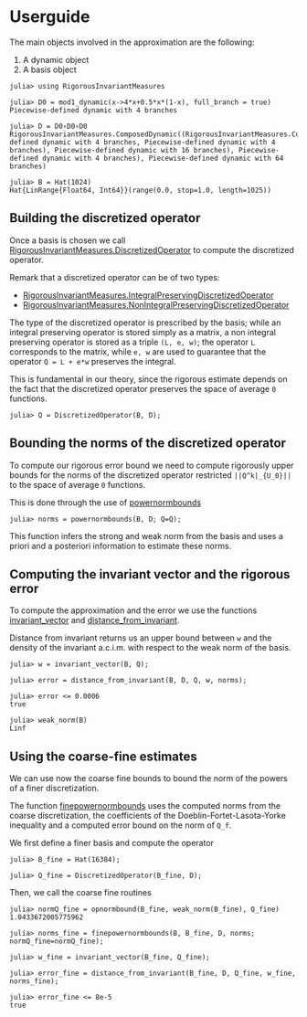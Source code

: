 # Userguide

The main objects involved in the approximation are the following:
1. A dynamic object
2. A basis object 

```jldoctest userguide
julia> using RigorousInvariantMeasures

julia> D0 = mod1_dynamic(x->4*x+0.5*x*(1-x), full_branch = true)
Piecewise-defined dynamic with 4 branches

julia> D = D0∘D0∘D0
RigorousInvariantMeasures.ComposedDynamic((RigorousInvariantMeasures.ComposedDynamic((Piecewise-defined dynamic with 4 branches, Piecewise-defined dynamic with 4 branches), Piecewise-defined dynamic with 16 branches), Piecewise-defined dynamic with 4 branches), Piecewise-defined dynamic with 64 branches)

julia> B = Hat(1024)
Hat{LinRange{Float64, Int64}}(range(0.0, stop=1.0, length=1025))
```

## Building the discretized operator
Once a basis is chosen we call [RigorousInvariantMeasures.DiscretizedOperator](@ref)
to compute the discretized operator.

Remark that a discretized operator can be of two types:
- [RigorousInvariantMeasures.IntegralPreservingDiscretizedOperator](@ref)
- [RigorousInvariantMeasures.NonIntegralPreservingDiscretizedOperator](@ref)

The type of the discretized operator is prescribed by the basis;
while an integral preserving operator is stored simply as a matrix,
a non integral preserving operator is stored as a triple
``(L, e, w)``; the operator ``L`` corresponds to the matrix,
while ``e, w`` are used to guarantee that the operator ``Q = L + e*w``
preserves the integral.

This is fundamental in our theory, since the rigorous estimate depends on the fact that the 
discretized operator preserves the space of average ``0`` functions.

```jldoctest userguide
julia> Q = DiscretizedOperator(B, D);
```


## Bounding the norms of the discretized operator

To compute our rigorous error bound we need to compute rigorously
upper bounds for the norms of the discretized operator restricted 
``||Q^k|_{U_0}||`` to the space of average ``0`` functions.

This is done through the use of [powernormbounds](@ref)

```jldoctest userguide; filter = r".*"s
julia> norms = powernormbounds(B, D; Q=Q);
```

This function infers the strong and weak norm from the basis and uses a priori 
and a posteriori information to estimate these norms.

## Computing the invariant vector and the rigorous error
To compute the approximation and the error we use the functions 
[invariant_vector](@ref) and [distance_from_invariant](@ref).

Distance from invariant returns us an upper bound between 
``w`` and the density of the invariant a.c.i.m. with respect to the 
weak norm of the basis.

```jldoctest userguide
julia> w = invariant_vector(B, Q);

julia> error = distance_from_invariant(B, D, Q, w, norms);

julia> error <= 0.0006
true

julia> weak_norm(B)
Linf
```

## Using the coarse-fine estimates
We can use now the coarse fine bounds to bound the norm of the powers
of a finer discretization.

The function [finepowernormbounds](@ref) uses the computed norms 
from the coarse discretization, the coefficients of the Doeblin-Fortet-Lasota-Yorke
inequality and a computed error bound on the norm of ``Q_f``. 

We first define a finer basis and compute the operator
```jldoctest userguide; filter = r".*"s 
julia> B_fine = Hat(16384);

julia> Q_fine = DiscretizedOperator(B_fine, D);
```

Then, we call the coarse fine routines
```jldoctest userguide
julia> normQ_fine = opnormbound(B_fine, weak_norm(B_fine), Q_fine)
1.0433672005775962

julia> norms_fine = finepowernormbounds(B, B_fine, D, norms; normQ_fine=normQ_fine);

julia> w_fine = invariant_vector(B_fine, Q_fine);
     
julia> error_fine = distance_from_invariant(B_fine, D, Q_fine, w_fine, norms_fine);

julia> error_fine <= 8e-5
true
```

